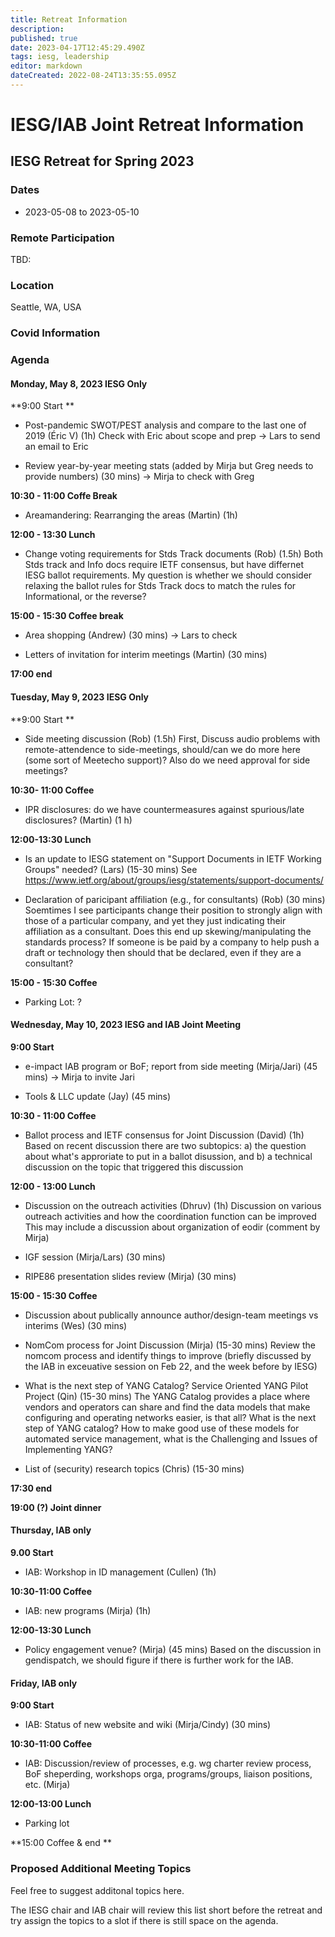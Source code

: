 ```yaml
---
title: Retreat Information
description: 
published: true
date: 2023-04-17T12:45:29.490Z
tags: iesg, leadership
editor: markdown
dateCreated: 2022-08-24T13:35:55.095Z
---
```


# IESG/IAB Joint Retreat Information
##  IESG Retreat for Spring 2023 

### Dates 

* 2023-05-08 to 2023-05-10

### Remote Participation 

TBD:

### Location 

Seattle, WA, USA

### Covid Information 


### Agenda 

#### Monday, May 8, 2023 IESG Only

**9:00 Start **

* Post-pandemic SWOT/PEST analysis and compare to the last one of 2019 (Éric V) (1h)
Check with Eric about scope and prep -> Lars to send an email to Eric

* Review year-by-year meeting stats (added by Mirja but Greg needs to provide numbers) (30 mins)
-> Mirja to check with Greg 

**10:30 - 11:00 Coffe Break**

* Areamandering: Rearranging the areas (Martin) (1h)

**12:00 - 13:30 Lunch**

* Change voting requirements for Stds Track documents (Rob) (1.5h)
Both Stds track and Info docs require IETF consensus, but have differnet IESG ballot requirements.  My question is whether we should consider relaxing the ballot rules for Stds Track docs to match the rules for Informational, or the reverse?


**15:00 - 15:30 Coffee break**


* Area shopping (Andrew) (30 mins)
-> Lars to check

* Letters of invitation for interim meetings (Martin) (30 mins)


**17:00 end**


#### Tuesday, May 9, 2023 IESG Only

**9:00 Start **

* Side meeting discussion (Rob) (1.5h)
First, Discuss audio problems with remote-attendence to side-meetings, should/can we do more here (some sort of Meetecho support)? 
Also do we need approval for side meetings?



**10:30- 11:00 Coffee**

* IPR disclosures: do we have countermeasures against spurious/late disclosures? (Martin) (1 h)



**12:00-13:30 Lunch**

* Is an update to IESG statement on "Support Documents in IETF Working Groups" needed? (Lars) (15-30 mins) 
See https://www.ietf.org/about/groups/iesg/statements/support-documents/

* Declaration of paricipant affiliation (e.g., for consultants) (Rob) (30 mins)
Soemtimes I see participants change their position to strongly align with those of a particular company, and yet they just indicating their affiliation as a consultant.  Does this end up skewing/manipulating the standards process?  If someone is be paid by a company to help push a draft or technology then should that be declared, even if they are a consultant?

**15:00 - 15:30 Coffee**

* Parking Lot: ?

#### Wednesday, May 10, 2023 IESG and IAB Joint Meeting

**9:00 Start**

* e-impact IAB program or BoF; report from side meeting (Mirja/Jari) (45 mins)
-> Mirja to invite Jari

* Tools & LLC update (Jay) (45 mins) 


**10:30 - 11:00 Coffee**

* Ballot process and IETF consensus for Joint Discussion (David) (1h)
Based on recent discussion there are two subtopics: a) the question about what's approriate to put in a ballot disussion, and b) a technical discussion on the topic that triggered this discussion

**12:00 - 13:00 Lunch**

* Discussion on the outreach activities (Dhruv) (1h)
Discussion on various outreach activities and how the coordination function can be improved
This may include a discussion about organization of eodir (comment by Mirja)

* IGF session (Mirja/Lars) (30 mins)

* RIPE86 presentation slides review (Mirja) (30 mins)

**15:00 - 15:30 Coffee**

*  Discussion about publically announce author/design-team meetings vs interims  (Wes) (30 mins)

* NomCom process for Joint Discussion (Mirja) (15-30 mins)
Review the nomcom process and identify things to improve (briefly discussed by the IAB in exceuative session on Feb 22, and the week before by IESG)


* What is the next step of YANG Catalog? Service Oriented YANG Pilot Project (Qin) (15-30 mins)
The YANG Catalog provides a place where vendors and operators can share and find the data models that make configuring and operating networks easier, is that all? What is the next step of YANG catalog? How to make good use of these models for automated service management, what is the Challenging and Issues of Implementing YANG? 

* List of (security) research topics (Chris) (15-30 mins)

**17:30 end**

**19:00 (?) Joint dinner**


#### Thursday, IAB only 

**9.00 Start**

* IAB: Workshop in ID management (Cullen) (1h)

**10:30-11:00 Coffee**

* IAB: new programs (Mirja)  (1h)

**12:00-13:30 Lunch**

* Policy engagement venue? (Mirja) (45 mins)
Based on the discussion in gendispatch, we should figure if there is further work for the IAB.

#### Friday, IAB only

**9:00 Start**

* IAB: Status of new website and wiki (Mirja/Cindy) (30 mins)

**10:30-11:00 Coffee**

* IAB: Discussion/review of processes, e.g. wg charter review process, BoF sheperding, workshops orga, programs/groups, liaison positions, etc. (Mirja)

**12:00-13:00 Lunch**

* Parking lot

**15:00 Coffee & end **


### Proposed Additional Meeting Topics
Feel free to suggest additonal topics here.

The IESG chair and IAB chair will review this list short before the retreat and try assign the topics to a slot if there is still space on the agenda.


